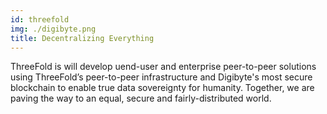 ```yaml
---
id: threefold
img: ./digibyte.png
title: Decentralizing Everything
---
```


ThreeFold is will develop uend-user and enterprise peer-to-peer solutions using ThreeFold’s peer-to-peer infrastructure and Digibyte's most secure blockchain to enable   true data sovereignty for humanity. Together, we are paving the way to an equal, secure and fairly-distributed world.
